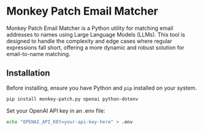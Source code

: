# Monkey Patch Email Matcher

Monkey Patch Email Matcher is a Python utility for matching email addresses to names using Large Language Models (LLMs). This tool is designed to handle the complexity and edge cases where regular expressions fall short, offering a more dynamic and robust solution for email-to-name matching.

## Installation

Before installing, ensure you have Python and `pip` installed on your system.

```bash
pip install monkey-patch.py openai python-dotenv
```

Set your OpenAI API key in an .env file:
```bash
echo "OPENAI_API_KEY=your-api-key-here" > .env
```